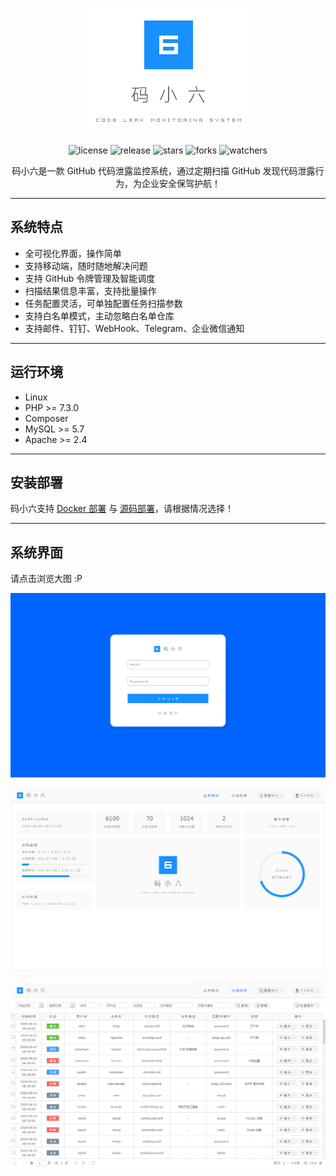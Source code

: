 <div align="center">

![码小六](https://raw.githubusercontent.com/4x99/snapshot/master/code6/logo.png)

![license](https://img.shields.io/github/license/4x99/code6?color=%231890FF&style=flat-square)
![release](https://img.shields.io/github/v/release/4x99/code6?color=%231890FF&sort=semver&style=flat-square)
![stars](https://img.shields.io/github/stars/4x99/code6?color=%231890FF&style=flat-square)
![forks](https://img.shields.io/github/forks/4x99/code6?color=%231890FF&style=flat-square)
![watchers](https://img.shields.io/github/watchers/4x99/code6?color=%231890FF&style=flat-square)

码小六是一款 GitHub 代码泄露监控系统，通过定期扫描 GitHub 发现代码泄露行为，为企业安全保驾护航！

</div>

---

## 系统特点
- 全可视化界面，操作简单
- 支持移动端，随时随地解决问题
- 支持 GitHub 令牌管理及智能调度
- 扫描结果信息丰富，支持批量操作
- 任务配置灵活，可单独配置任务扫描参数
- 支持白名单模式，主动忽略白名单仓库
- 支持邮件、钉钉、WebHook、Telegram、企业微信通知

---

## 运行环境
- Linux
- PHP >= 7.3.0
- Composer
- MySQL >= 5.7
- Apache >= 2.4

---

## 安装部署
码小六支持 [Docker 部署](doc/deploy-docker.md) 与 [源码部署](doc/deploy-source.md)，请根据情况选择！

---

## 系统界面
请点击浏览大图 :P

![登录页面](https://raw.githubusercontent.com/4x99/snapshot/master/code6/login.png)

![应用概况](https://raw.githubusercontent.com/4x99/snapshot/master/code6/home.png)

![扫描结果](https://raw.githubusercontent.com/4x99/snapshot/master/code6/code-leak.png)
